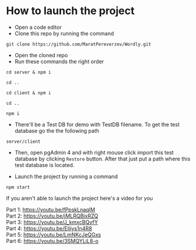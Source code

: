 # How to launch the project

- Open a code editor
- Clone this repo by running the command

```
git clone https://github.com/MaratPereverzev/Wordly.git
```

- Open the cloned repo
- Run these commands the right order

```
cd server & npm i
```

```
cd ..
```

```
cd client & npm i
```

```
cd ..
```

```
npm i
```

- There'll be a Test DB for demo with TestDB filename. To get the test database go the the following path

```
server/client
```

- Then, open pgAdmin 4 and with right mouse click import this test database by clicking `Restore` button. After that just put a path where this test database is located.

- Launch the project by running a command

```
npm start
```

If you aren't able to launch the project here's a video for you

Part 1: https://youtu.be/fPpskLnaqIM \
Part 2: https://youtu.be/jMLRQBixRZQ \
Part 3: https://youtu.be/J_kmxcBQvfY \
Part 4: https://youtu.be/EIiiys1n4R8 \
Part 5: https://youtu.be/LmNKcJeQGxs \
Part 6: https://youtu.be/3SMQYLiL8-o
